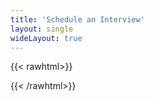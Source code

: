 ```yaml
---
title: 'Schedule an Interview'
layout: single
wideLayout: true
---
```


{{< rawhtml>}}

<!-- Cal inline embed code begins -->

<script type="text/javascript">
(function (C, A, L) { let p = function (a, ar) { a.q.push(ar); }; let d = C.document; C.Cal = C.Cal || function () { let cal = C.Cal; let ar = arguments; if (!cal.loaded) { cal.ns = {}; cal.q = cal.q || []; d.head.appendChild(d.createElement("script")).src = A; cal.loaded = true; } if (ar[0] === L) { const api = function () { p(api, arguments); }; const namespace = ar[1]; api.q = api.q || []; if (typeof namespace === "string") { cal.ns[namespace] = cal.ns[namespace] || api; p(cal.ns[namespace], ar); p(cal, ["initNamespace", namespace]); } else p(cal, ar); return; } p(cal, ar); }; })(window, "https://app.cal.com/embed/embed.js", "init");

// Get the duration parameter from URL
const urlParams = new URLSearchParams(window.location.search);
const duration = urlParams.get('duration') || '45'; // Default to 45 if not specified

Cal("init", "interviews", { origin: "https://cal.com" });

Cal.ns.interviews("inline", {
    elementOrSelector: "#my-cal-inline",
    calLink: "newth/interview",
    layout: "month_view",
    // Pass the duration as a config parameter
    config: {
        duration: parseInt(duration)
    }
});

Cal.ns.interviews("ui", {
    "theme": "light",
    "styles": {
        "branding": {
            "brandColor": "#1D2565"
        }
    },
    "hideEventTypeDetails": false,
    "layout": "month_view"
});
</script>

<!-- Cal inline embed code ends -->

<div style="width:100%;min-width:100%;/* Remove the scrolling */
overflow: visible;
/* Automatically adjust height based on content */
height: auto;
" id="my-cal-inline"></div>

{{< /rawhtml>}}

